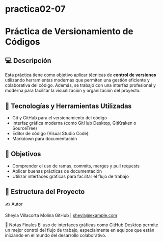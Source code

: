 # practica02-07
# Práctica de Versionamiento de Códigos

## 💻 Descripción
Esta práctica tiene como objetivo aplicar técnicas de **control de versiones** utilizando herramientas modernas que permiten una gestión eficiente y colaborativa del código. Además, se trabajó con una interfaz profesional y moderna para facilitar la visualización y organización del proyecto.

## 🧰 Tecnologías y Herramientas Utilizadas
- Git y GitHub para el versionamiento del código
- Interfaz gráfica moderna (como GitHub Desktop, GitKraken o SourceTree)
- Editor de código (Visual Studio Code)
- Markdown para documentación

## 🎯 Objetivos
- Comprender el uso de ramas, commits, merges y pull requests
- Aplicar buenas prácticas de documentación
- Utilizar interfaces gráficas para facilitar el flujo de trabajo

## 📁 Estructura del Proyecto


✍️ Autor

Sheyla Villacorta Molina
GitHub | sheyla@example.com

📌 Notas Finales
El uso de interfaces gráficas como GitHub Desktop permite un mejor control del flujo de trabajo, especialmente en equipos que están iniciando en el mundo del desarrollo colaborativo.